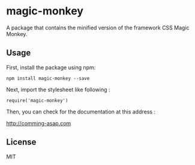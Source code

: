 # magic-monkey

A package that contains the minified version of the framework CSS Magic Monkey.

## Usage

First, install the package using npm:

    npm install magic-monkey --save

Next, import the stylesheet like following :

    require('magic-monkey')

Then, you can check for the documentation at this address :

http://comming-asap.com
   

## License

MIT